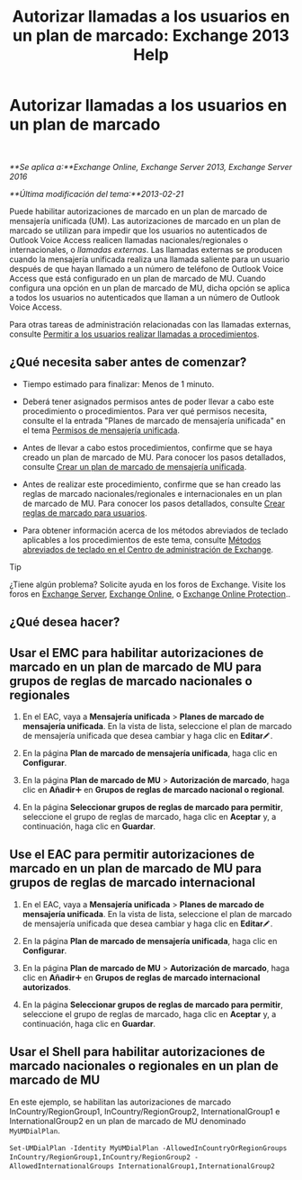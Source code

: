 ﻿---
title: 'Autorizar llamadas a los usuarios en un plan de marcado: Exchange 2013 Help'
TOCTitle: Autorizar llamadas a los usuarios en un plan de marcado
ms:assetid: 7c7fd0c4-4001-408e-b352-c49bac9f78cc
ms:mtpsurl: https://technet.microsoft.com/es-es/library/Bb691175(v=EXCHG.150)
ms:contentKeyID: 51406513
ms.date: 05/22/2018
mtps_version: v=EXCHG.150
ms.translationtype: MT
---

# Autorizar llamadas a los usuarios en un plan de marcado

 

_**Se aplica a:**Exchange Online, Exchange Server 2013, Exchange Server 2016_

_**Última modificación del tema:**2013-02-21_

Puede habilitar autorizaciones de marcado en un plan de marcado de mensajería unificada (UM). Las autorizaciones de marcado en un plan de marcado se utilizan para impedir que los usuarios no autenticados de Outlook Voice Access realicen llamadas nacionales/regionales o internacionales, o *llamadas externas*. Las llamadas externas se producen cuando la mensajería unificada realiza una llamada saliente para un usuario después de que hayan llamado a un número de teléfono de Outlook Voice Access que está configurado en un plan de marcado de MU. Cuando configura una opción en un plan de marcado de MU, dicha opción se aplica a todos los usuarios no autenticados que llaman a un número de Outlook Voice Access.

Para otras tareas de administración relacionadas con las llamadas externas, consulte [Permitir a los usuarios realizar llamadas a procedimientos](allowing-users-to-make-calls-procedures-exchange-2013-help.md).

## ¿Qué necesita saber antes de comenzar?

  - Tiempo estimado para finalizar: Menos de 1 minuto.

  - Deberá tener asignados permisos antes de poder llevar a cabo este procedimiento o procedimientos. Para ver qué permisos necesita, consulte el la entrada "Planes de marcado de mensajería unificada" en el tema [Permisos de mensajería unificada](unified-messaging-permissions-exchange-2013-help.md).

  - Antes de llevar a cabo estos procedimientos, confirme que se haya creado un plan de marcado de MU. Para conocer los pasos detallados, consulte [Crear un plan de marcado de mensajería unificada](create-a-um-dial-plan-exchange-2013-help.md).

  - Antes de realizar este procedimiento, confirme que se han creado las reglas de marcado nacionales/regionales e internacionales en un plan de marcado de MU. Para conocer los pasos detallados, consulte [Crear reglas de marcado para usuarios](create-dialing-rules-for-users-exchange-2013-help.md).

  - Para obtener información acerca de los métodos abreviados de teclado aplicables a los procedimientos de este tema, consulte [Métodos abreviados de teclado en el Centro de administración de Exchange](keyboard-shortcuts-in-the-exchange-admin-center-exchange-online-protection-help.md).


> [!TIP]
> ¿Tiene algún problema? Solicite ayuda en los foros de Exchange. Visite los foros en <A href="https://go.microsoft.com/fwlink/p/?linkid=60612">Exchange Server</A>, <A href="https://go.microsoft.com/fwlink/p/?linkid=267542">Exchange Online</A>, o <A href="https://go.microsoft.com/fwlink/p/?linkid=285351">Exchange Online Protection</A>..



## ¿Qué desea hacer?

## Usar el EMC para habilitar autorizaciones de marcado en un plan de marcado de MU para grupos de reglas de marcado nacionales o regionales

1.  En el EAC, vaya a **Mensajería unificada** \> **Planes de marcado de mensajería unificada**. En la vista de lista, seleccione el plan de marcado de mensajería unificada que desea cambiar y haga clic en **Editar**![Icono Editar](images/Bb124582.6f53ccb2-1f13-4c02-bea0-30690e6ea71d(EXCHG.150).gif "Icono Editar").

2.  En la página **Plan de marcado de mensajería unificada**, haga clic en **Configurar**.

3.  En la página **Plan de marcado de MU** \> **Autorización de marcado**, haga clic en **Añadir**![Agregar icono](images/JJ218640.c1e75329-d6d7-4073-a27d-498590bbb558(EXCHG.150).gif "Agregar icono") en **Grupos de reglas de marcado nacional o regional**.

4.  En la página **Seleccionar grupos de reglas de marcado para permitir**, seleccione el grupo de reglas de marcado, haga clic en **Aceptar** y, a continuación, haga clic en **Guardar**.

## Use el EAC para permitir autorizaciones de marcado en un plan de marcado de MU para grupos de reglas de marcado internacional

1.  En el EAC, vaya a **Mensajería unificada** \> **Planes de marcado de mensajería unificada**. En la vista de lista, seleccione el plan de marcado de mensajería unificada que desea cambiar y haga clic en **Editar**![Icono Editar](images/Bb124582.6f53ccb2-1f13-4c02-bea0-30690e6ea71d(EXCHG.150).gif "Icono Editar").

2.  En la página **Plan de marcado de mensajería unificada**, haga clic en **Configurar**.

3.  En la página **Plan de marcado de MU** \> **Autorización de marcado**, haga clic en **Añadir**![Agregar icono](images/JJ218640.c1e75329-d6d7-4073-a27d-498590bbb558(EXCHG.150).gif "Agregar icono") en **Grupos de reglas de marcado internacional autorizados**.

4.  En la página **Seleccionar grupos de reglas de marcado para permitir**, seleccione el grupo de reglas de marcado, haga clic en **Aceptar** y, a continuación, haga clic en **Guardar**.

## Usar el Shell para habilitar autorizaciones de marcado nacionales o regionales en un plan de marcado de MU

En este ejemplo, se habilitan las autorizaciones de marcado InCountry/RegionGroup1, InCountry/RegionGroup2, InternationalGroup1 e InternationalGroup2 en un plan de marcado de MU denominado `MyUMDialPlan`.

    Set-UMDialPlan -Identity MyUMDialPlan -AllowedInCountryOrRegionGroups InCountry/RegionGroup1,InCountry/RegionGroup2 -AllowedInternationalGroups InternationalGroup1,InternationalGroup2


